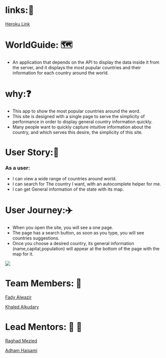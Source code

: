 # links::link:

 [Heroku Link](https://world-guide.herokuapp.com/)


# WorldGuide: :world_map: 
* An application that depends on the API to display the data inside it from the server, and it displays the most pupular countries and their information for each country around the world.

# why::question: 

* This app to show the most popular countries around the word.
* This site is designed with a single page to serve the simplicity of performance in order to display general country information quickly.
* Many people want to quickly capture intuitive information about the country, and which serves this desire, the simplicity of this site.


# User Story::memo: 
###  As a user:

* I can view a wide range of countries around world. 
* I can search for The country I want, with an autocomplete helper for me.
* I can get General information of the state with its map.

# User Journey::airplane:

* When you open the site, you will see a one page.
* The page has a search button, as soon as you type, you will see countries suggestions.
* Once you choose a desired country, its general information (name,capital,population) will appear at the bottom of the page with the map for it.

![](https://i.imgur.com/sMXwMTK.png)


# Team Members: 👥
[Fady Alwazir](https://github.com/Fady-Alwazir)

[Khaled Alkudary](https://github.com/K6a1ed)

# Lead Mentors: 👥  🥳

[Raghad Mezied](https://github.com/Raghad-Mezied)

[Adham Haisami](https://github.com/AdhamHaisami) 